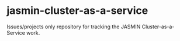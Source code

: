 # jasmin-cluster-as-a-service

Issues/projects only repository for tracking the JASMIN Cluster-as-a-Service work.
